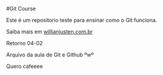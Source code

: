 #Git Course

Este é um repositorio teste para ensinar como o Git funciona.

Saiba mais em [willianjusten.com.br](http://willianjusten.com.br)

Retorno 04-02

Arquivo da aula de Git e Github ºwº

Quero cafeeee
